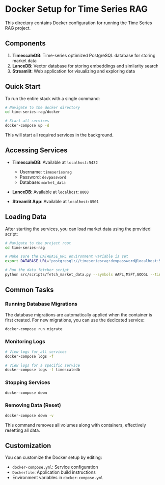 # Docker Setup for Time Series RAG

This directory contains Docker configuration for running the Time Series RAG project.

## Components

1. **TimescaleDB**: Time-series optimized PostgreSQL database for storing market data
2. **LanceDB**: Vector database for storing embeddings and similarity search
3. **Streamlit**: Web application for visualizing and exploring data

## Quick Start

To run the entire stack with a single command:

```bash
# Navigate to the docker directory
cd time-series-rag/docker

# Start all services
docker-compose up -d
```

This will start all required services in the background.

## Accessing Services

- **TimescaleDB**: Available at `localhost:5432`
  - Username: `timeseriesrag`
  - Password: `devpassword`
  - Database: `market_data`

- **LanceDB**: Available at `localhost:8000`

- **Streamlit App**: Available at `localhost:8501`

## Loading Data

After starting the services, you can load market data using the provided script:

```bash
# Navigate to the project root
cd time-series-rag

# Make sure the DATABASE_URL environment variable is set
export DATABASE_URL="postgresql://timeseriesrag:devpassword@localhost:5432/market_data"

# Run the data fetcher script
python src/scripts/fetch_market_data.py --symbols AAPL,MSFT,GOOGL --timeframe 1d
```

## Common Tasks

### Running Database Migrations

The database migrations are automatically applied when the container is first created.
For new migrations, you can use the dedicated service:

```bash
docker-compose run migrate
```

### Monitoring Logs

```bash
# View logs for all services
docker-compose logs -f

# View logs for a specific service
docker-compose logs -f timescaledb
```

### Stopping Services

```bash
docker-compose down
```

### Removing Data (Reset)

```bash
docker-compose down -v
```

This command removes all volumes along with containers, effectively resetting all data.

## Customization

You can customize the Docker setup by editing:

- `docker-compose.yml`: Service configuration
- `Dockerfile`: Application build instructions
- Environment variables in `docker-compose.yml` 